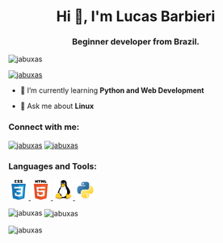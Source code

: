 <h1 align="center">Hi 👋, I'm Lucas Barbieri</h1>
<h3 align="center">Beginner developer from Brazil.</h3>

<p align="left"> <img src="https://komarev.com/ghpvc/?username=jabuxas&label=Profile%20views&color=0e75b6&style=flat" alt="jabuxas" /> </p>

<p align="left"> <a href="https://twitter.com/jabuxas" target="blank"><img src="https://img.shields.io/twitter/follow/jabuxas?logo=twitter&style=for-the-badge" alt="jabuxas" /></a> </p>

- 🌱 I’m currently learning **Python and Web Development**

- 💬 Ask me about **Linux**

<h3 align="left">Connect with me:</h3>
<p align="left">
<a href="https://twitter.com/jabuxas" target="blank"><img align="center" src="https://raw.githubusercontent.com/rahuldkjain/github-profile-readme-generator/master/src/images/icons/Social/twitter.svg" alt="jabuxas" height="30" width="40" /></a>
<a href="https://instagram.com/jabuxas" target="blank"><img align="center" src="https://raw.githubusercontent.com/rahuldkjain/github-profile-readme-generator/master/src/images/icons/Social/instagram.svg" alt="jabuxas" height="30" width="40" /></a>
</p>

<h3 align="left">Languages and Tools:</h3>
<p align="left"> <a href="https://www.w3schools.com/css/" target="_blank" rel="noreferrer"> <img src="https://raw.githubusercontent.com/devicons/devicon/master/icons/css3/css3-original-wordmark.svg" alt="css3" width="40" height="40"/> </a> <a href="https://www.w3.org/html/" target="_blank" rel="noreferrer"> <img src="https://raw.githubusercontent.com/devicons/devicon/master/icons/html5/html5-original-wordmark.svg" alt="html5" width="40" height="40"/> </a> <a href="https://www.linux.org/" target="_blank" rel="noreferrer"> <img src="https://raw.githubusercontent.com/devicons/devicon/master/icons/linux/linux-original.svg" alt="linux" width="40" height="40"/> </a> <a href="https://www.python.org" target="_blank" rel="noreferrer"> <img src="https://raw.githubusercontent.com/devicons/devicon/master/icons/python/python-original.svg" alt="python" width="40" height="40"/> </a> </p>

<p><img align="left" src="https://github-readme-stats.vercel.app/api/top-langs?username=jabuxas&show_icons=true&locale=en&layout=compact" alt="jabuxas" /></p>

<p>&nbsp;<img align="center" src="https://github-readme-stats.vercel.app/api?username=jabuxas&show_icons=true&locale=en" alt="jabuxas" /></p>

<p><img align="center" src="https://github-readme-streak-stats.herokuapp.com/?user=jabuxas&" alt="jabuxas" /></p>

